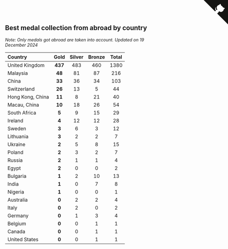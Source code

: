 ## Best medal collection from abroad by country

*Note: Only medals got abroad are taken into account.*
*Updated on 19 December 2024*

| Country | Gold | Silver | Bronze | Total |
| :--- | :--: | :--: | :--: | :--: |
| United Kingdom | **437** | 483 | 460 | 1380 |
| Malaysia | **48** | 81 | 87 | 216 |
| China | **33** | 36 | 34 | 103 |
| Switzerland | **26** | 13 | 5 | 44 |
| Hong Kong, China | **11** | 8 | 21 | 40 |
| Macau, China | **10** | 18 | 26 | 54 |
| South Africa | **5** | 9 | 15 | 29 |
| Ireland | **4** | 12 | 12 | 28 |
| Sweden | **3** | 6 | 3 | 12 |
| Lithuania | **3** | 2 | 2 | 7 |
| Ukraine | **2** | 5 | 8 | 15 |
| Poland | **2** | 3 | 2 | 7 |
| Russia | **2** | 1 | 1 | 4 |
| Egypt | **2** | 0 | 0 | 2 |
| Bulgaria | **1** | 2 | 10 | 13 |
| India | **1** | 0 | 7 | 8 |
| Nigeria | **1** | 0 | 0 | 1 |
| Australia | **0** | 2 | 2 | 4 |
| Italy | **0** | 2 | 0 | 2 |
| Germany | **0** | 1 | 3 | 4 |
| Belgium | **0** | 0 | 1 | 1 |
| Canada | **0** | 0 | 1 | 1 |
| United States | **0** | 0 | 1 | 1 |


<a href="https://github.com/simonkellly/wca_statistics_uk" class="github-corner" aria-label="View source on Github"><svg width="80" height="80" viewBox="0 0 250 250" style="fill:#151513; color:#fff; position: absolute; top: 0; border: 0; right: 0;" aria-hidden="true"><path d="M0,0 L115,115 L130,115 L142,142 L250,250 L250,0 Z"></path><path d="M128.3,109.0 C113.8,99.7 119.0,89.6 119.0,89.6 C122.0,82.7 120.5,78.6 120.5,78.6 C119.2,72.0 123.4,76.3 123.4,76.3 C127.3,80.9 125.5,87.3 125.5,87.3 C122.9,97.6 130.6,101.9 134.4,103.2" fill="currentColor" style="transform-origin: 130px 106px;" class="octo-arm"></path><path d="M115.0,115.0 C114.9,115.1 118.7,116.5 119.8,115.4 L133.7,101.6 C136.9,99.2 139.9,98.4 142.2,98.6 C133.8,88.0 127.5,74.4 143.8,58.0 C148.5,53.4 154.0,51.2 159.7,51.0 C160.3,49.4 163.2,43.6 171.4,40.1 C171.4,40.1 176.1,42.5 178.8,56.2 C183.1,58.6 187.2,61.8 190.9,65.4 C194.5,69.0 197.7,73.2 200.1,77.6 C213.8,80.2 216.3,84.9 216.3,84.9 C212.7,93.1 206.9,96.0 205.4,96.6 C205.1,102.4 203.0,107.8 198.3,112.5 C181.9,128.9 168.3,122.5 157.7,114.1 C157.9,116.9 156.7,120.9 152.7,124.9 L141.0,136.5 C139.8,137.7 141.6,141.9 141.8,141.8 Z" fill="currentColor" class="octo-body"></path></svg></a><style>.github-corner:hover .octo-arm{animation:octocat-wave 560ms ease-in-out}@keyframes octocat-wave{0%,100%{transform:rotate(0)}20%,60%{transform:rotate(-25deg)}40%,80%{transform:rotate(10deg)}}@media (max-width:500px){.github-corner:hover .octo-arm{animation:none}.github-corner .octo-arm{animation:octocat-wave 560ms ease-in-out}}</style>
